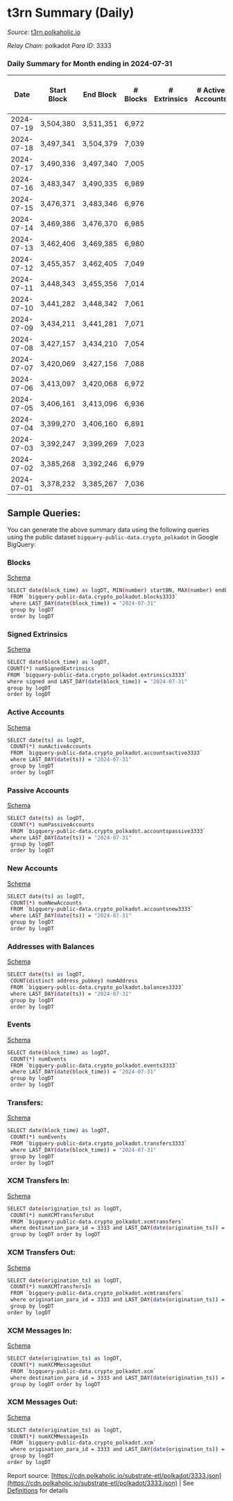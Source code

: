 # t3rn Summary (Daily)

_Source_: [t3rn.polkaholic.io](https://t3rn.polkaholic.io)

*Relay Chain*: polkadot
*Para ID*: 3333



### Daily Summary for Month ending in 2024-07-31


| Date    | Start Block | End Block | # Blocks | # Extrinsics | # Active Accounts | # Passive Accounts | # New Accounts | # Addresses | # Events  | # Transfers ($USD) | # XCM Transfers In ($USD) | # XCM Transfers Out ($USD) | # XCM In | # XCM Out | Issues |
|---------|-------------|-----------|----------|--------------|-------------------|--------------------|----------------|-------------|-----------|--------------------|---------------------------|----------------------------|----------|-----------|--------|
| 2024-07-19 | 3,504,380 | 3,511,351 | 6,972 |  |  |  |  |  | 13,951 |   |   |   |  |  |  |
| 2024-07-18 | 3,497,341 | 3,504,379 | 7,039 |  |  |  |  | 1 | 14,085 |   |   |   |  |  |  |
| 2024-07-17 | 3,490,336 | 3,497,340 | 7,005 |  |  |  |  | 1 | 14,016 |   |   |   |  |  |  |
| 2024-07-16 | 3,483,347 | 3,490,335 | 6,989 |  |  |  |  | 1 | 13,985 |   |   |   |  |  |  |
| 2024-07-15 | 3,476,371 | 3,483,346 | 6,976 |  |  |  |  | 1 | 13,959 |   |   |   |  |  |  |
| 2024-07-14 | 3,469,386 | 3,476,370 | 6,985 |  |  |  |  | 1 | 13,977 |   |   |   |  |  |  |
| 2024-07-13 | 3,462,406 | 3,469,385 | 6,980 |  |  |  |  | 1 | 13,967 |   |   |   |  |  |  |
| 2024-07-12 | 3,455,357 | 3,462,405 | 7,049 |  |  |  |  | 1 | 14,105 |   |   |   |  |  |  |
| 2024-07-11 | 3,448,343 | 3,455,356 | 7,014 |  |  |  |  | 1 | 14,035 |   |   |   |  |  |  |
| 2024-07-10 | 3,441,282 | 3,448,342 | 7,061 |  |  |  |  | 1 | 14,129 |   |   |   |  |  |  |
| 2024-07-09 | 3,434,211 | 3,441,281 | 7,071 |  |  |  |  |  | 14,149 |   |   |   |  |  |  |
| 2024-07-08 | 3,427,157 | 3,434,210 | 7,054 |  |  |  |  |  | 14,115 |   |   |   |  |  |  |
| 2024-07-07 | 3,420,069 | 3,427,156 | 7,088 |  |  |  |  |  | 14,179 |   |   |   |  |  |  |
| 2024-07-06 | 3,413,097 | 3,420,068 | 6,972 |  |  |  |  |  | 13,951 |   |   |   |  |  |  |
| 2024-07-05 | 3,406,161 | 3,413,096 | 6,936 |  |  |  |  |  | 13,879 |   |   |   |  |  |  |
| 2024-07-04 | 3,399,270 | 3,406,160 | 6,891 |  |  |  |  |  | 13,789 |   |   |   |  |  |  |
| 2024-07-03 | 3,392,247 | 3,399,269 | 7,023 |  |  |  |  |  | 14,053 |   |   |   |  |  |  |
| 2024-07-02 | 3,385,268 | 3,392,246 | 6,979 |  |  |  |  |  | 13,965 |   |   |   |  |  |  |
| 2024-07-01 | 3,378,232 | 3,385,267 | 7,036 |  |  |  |  |  | 14,079 |   |   |   |  |  |  |

## Sample Queries:
You can generate the above summary data using the following queries using the public dataset `bigquery-public-data.crypto_polkadot` in Google BigQuery:


### Blocks 

[Schema](https://github.com/colorfulnotion/substrate-etl/blob/main/schema/blocks.json)

```bash
SELECT date(block_time) as logDT, MIN(number) startBN, MAX(number) endBN, COUNT(*) numBlocks 
 FROM `bigquery-public-data.crypto_polkadot.blocks3333`  
 where LAST_DAY(date(block_time)) = "2024-07-31" 
 group by logDT 
 order by logDT
```

### Signed Extrinsics 

[Schema](https://github.com/colorfulnotion/substrate-etl/blob/main/schema/extrinsics.json)

```bash
SELECT date(block_time) as logDT, 
COUNT(*) numSignedExtrinsics 
FROM `bigquery-public-data.crypto_polkadot.extrinsics3333`  
where signed and LAST_DAY(date(block_time)) = "2024-07-31" 
group by logDT 
order by logDT
```

### Active Accounts 

[Schema](https://github.com/colorfulnotion/substrate-etl/blob/main/schema/accountsactive.json)

```bash
SELECT date(ts) as logDT, 
 COUNT(*) numActiveAccounts 
 FROM `bigquery-public-data.crypto_polkadot.accountsactive3333` 
 where LAST_DAY(date(ts)) = "2024-07-31" 
 group by logDT 
 order by logDT
```

### Passive Accounts 

[Schema](https://github.com/colorfulnotion/substrate-etl/blob/main/schema/accountspassive.json)

```bash
SELECT date(ts) as logDT, 
 COUNT(*) numPassiveAccounts 
 FROM `bigquery-public-data.crypto_polkadot.accountspassive3333` 
 where LAST_DAY(date(ts)) = "2024-07-31" 
 group by logDT 
 order by logDT
```

### New Accounts 

[Schema](https://github.com/colorfulnotion/substrate-etl/blob/main/schema/accountsnew.json)

```bash
SELECT date(ts) as logDT, 
 COUNT(*) numNewAccounts 
 FROM `bigquery-public-data.crypto_polkadot.accountsnew3333` 
 where LAST_DAY(date(ts)) = "2024-07-31" 
 group by logDT
 order by logDT
```

### Addresses with Balances 

[Schema](https://github.com/colorfulnotion/substrate-etl/blob/main/schema/balances.json)

```bash
SELECT date(ts) as logDT,
 COUNT(distinct address_pubkey) numAddress 
 FROM `bigquery-public-data.crypto_polkadot.balances3333` 
 where LAST_DAY(date(ts)) = "2024-07-31" 
 group by logDT 
 order by logDT
```

### Events 

[Schema](https://github.com/colorfulnotion/substrate-etl/blob/main/schema/events.json)

```bash
SELECT date(block_time) as logDT, 
 COUNT(*) numEvents 
 FROM `bigquery-public-data.crypto_polkadot.events3333` 
 where LAST_DAY(date(block_time)) = "2024-07-31" 
 group by logDT 
 order by logDT
```

### Transfers:

[Schema](https://github.com/colorfulnotion/substrate-etl/blob/main/schema/transfers.json)

```bash
SELECT date(block_time) as logDT, 
 COUNT(*) numEvents 
 FROM `bigquery-public-data.crypto_polkadot.transfers3333` 
 where LAST_DAY(date(block_time)) = "2024-07-31" 
 group by logDT 
 order by logDT
```

### XCM Transfers In: 

[Schema](https://github.com/colorfulnotion/substrate-etl/blob/main/schema/xcmtransfers.json)

```bash
SELECT date(origination_ts) as logDT, 
 COUNT(*) numXCMTransfersOut 
 FROM `bigquery-public-data.crypto_polkadot.xcmtransfers` 
 where destination_para_id = 3333 and LAST_DAY(date(origination_ts)) = "2024-07-31" 
 group by logDT order by logDT
```

### XCM Transfers Out: 

[Schema](https://github.com/colorfulnotion/substrate-etl/blob/main/schema/xcmtransfers.json)

```bash
SELECT date(origination_ts) as logDT, 
 COUNT(*) numXCMTransfersIn 
 FROM `bigquery-public-data.crypto_polkadot.xcmtransfers` 
 where origination_para_id = 3333 and LAST_DAY(date(origination_ts)) = "2024-07-31" 
 group by logDT 
order by logDT
```

### XCM Messages In: 

[Schema](https://github.com/colorfulnotion/substrate-etl/blob/main/schema/xcm.json)

```bash
SELECT date(origination_ts) as logDT, 
 COUNT(*) numXCMMessagesOut 
 FROM `bigquery-public-data.crypto_polkadot.xcm` 
 where destination_para_id = 3333 and LAST_DAY(date(origination_ts)) = "2024-07-31" 
 group by logDT order by logDT
```

### XCM Messages Out: 

[Schema](https://github.com/colorfulnotion/substrate-etl/blob/main/schema/xcm.json)

```bash
SELECT date(origination_ts) as logDT, 
 COUNT(*) numXCMMessagesIn 
 FROM `bigquery-public-data.crypto_polkadot.xcm` 
 where origination_para_id = 3333 and LAST_DAY(date(origination_ts)) = "2024-07-31" 
 group by logDT 
order by logDT
```


Report source: [https://cdn.polkaholic.io/substrate-etl/polkadot/3333.json](https://cdn.polkaholic.io/substrate-etl/polkadot/3333.json) | See [Definitions](/DEFINITIONS.md) for details
